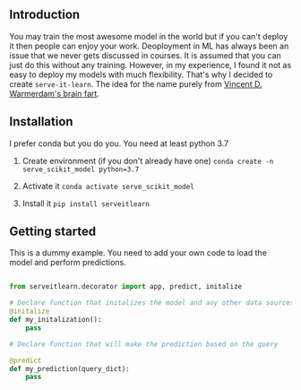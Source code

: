 ## Introduction

You may train the most awesome model in the world but if you can't deploy it then people can enjoy your work. Deoployment in ML has always been an issue that we never gets discussed in courses. It is assumed that you can just do this without any training. However, in my experience, I found it not as easy to deploy my models with much flexibility. That's why I decided to create `serve-it-learn`. The idea for the name purely from  [Vincent D. Warmerdam's brain fart](https://twitter.com/fishnets88/status/1279731745483624453). 


## Installation

I prefer conda but you do you. You need at least python 3.7

1. Create environment (if you don't already have one)
    `conda create -n serve_scikit_model python=3.7`

2. Activate it
    `conda activate serve_scikit_model`

3. Install it
    `pip install serveitlearn`



## Getting started

This is a dummy example. You need to add your own code to load the model and perform predictions. 


```py

from serveitlearn.decorator import app, predict, initalize

# Declare function that initalizes the model and any other data sources
@initalize
def my_initalization():
    pass

# Declare function that will make the prediction based on the query

@predict
def my_prediction(query_dict):
    pass
```




